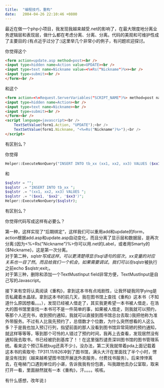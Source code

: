 ```yaml
---
title:  "编程技巧，重构"
date:   2004-04-26 22:10:46 +0800
---
```


最近在做一个php小项目，我发现我越来越受.net的影响了，在最大限度地分离业务逻辑层和表现层，做什么都在考虑分离、分离、分离。代码的美观和可维护性成了主要目的:(有点近乎过分了:)这里举几个非常小的例子，有问题欢迎探讨。  

你觉得这个  

```html
<form action=update.asp method=post><br />
<input type=hidden name=Action value=UPDATE><br />
<input type=text name=Nickname value=<%=Rs("Nickname")%>><br />
<input type=submit><br />
</form><br />
```

和这个  

```html
<form action=<%=Request.ServerVariables("SCRIPT_NAME")%> method=post name=form1><br />
<input type=hidden name=Action><br />
<input type=text name=Nickname><br />
<input type=submit><br />
</form><br />
<script language=javascript><br />
    TextSetValue(form1.Action, "UPDATE");<br />
    TextSetValue(form1.Nickname, "<%=Rs("Nickname")%>");<br />
</script>
```

有区别么？  

你觉得  

```php
Helper::ExecuteNonQuery("INSERT INTO tb_xx (xx1, xx2, xx3) VALUES ($xx1, '$xx2', '$xx3')");  
```

和  

```php
$sqlstr = "";  
$sqlstr .= "INSERT INTO tb_xx ";  
$sqlstr .= "(xx1, xx2, xx3) VALUES ";  
$sqlstr .= "($xx1, '$xx2', '$xx3')";  
Helper::ExecuteNonQuery($sqlstr);  
```

有区别么？  

你觉得代码写成这样有必要么？  

第一种，这样实现了“后期绑定”，这样我们可以重用add和update的form，action根据add.asp和update.asp自动变化，而且分离了显示层和数据层，是再次分离:)因为<%=Rs("Nickname")%>你可以用.net的Label，或者用Smarty的{$Nickname}，这是第一次分离。  
对于第二种，$sqlstr写成这样，可以更清楚得显示sql语句的层次，xx变量的对应关系也一目了然。而且给我们一个机会，如果需要调试，我们可以在$sqlstr被执行之前echo $sqlstr;exit;。  
对于第三种，删除和添加一个TextMustInput field非常方便，TextMustInput是自己写的Javascript。  

接下来有空将认真阅读《重构》，拿到这本书有点戏剧性，让我怀疑我同学ying是否私藏着水晶球。拿到这本书的前几天，我在图书馆上查找《重构》这本书（不知道什么原因想看。。。），发现已经被人借走了，其实我更希望一本书被人借走，在浩大的图书馆里查找一本书可不是一件简单的事，如果被人借走，则我就可以预约，等那个人还完书，收到预约通知，我就可以直接到图书馆总台去取:)我把他称为准外带服务。不过有人比我先预约了，总借数才个位数，为什么突然想看的人这么多？于是我也加入预订行列，指望前面的那人没看到图书馆异常简陋的预约通知，就这样等等等，等到那个可怜的人错过了预约时间，我再上去查看，发现居然没有通知我去取书，书已经被扔到基库了！！在这里强烈谴责深圳图书馆的图书管理系统。看来这个预订系统bug还真不少:)，没办法，第二天我就带着pda上面记载着这本书的索取号: TP311.11/826冲到了图书馆，满头大汗在里面找了半个小时，愣是没有找到（越来越希望图书馆开展送外卖服务，付费找书服务）。后来悻悻离去，在电梯门口遇到单位的小谌，告诉我我有份包裹，叫我跟他去办公室取，取来打开一看，里面赫然就有一本《重构》，汗。。。。咳咳。  

有什么感想，改年说:)  

